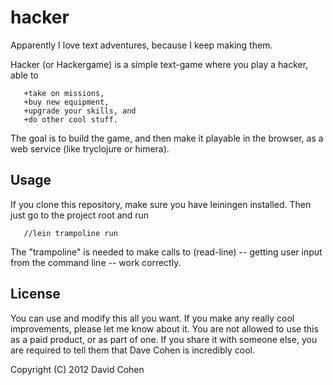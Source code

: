# hacker

Apparently I love text adventures, because I keep making them.

Hacker (or Hackergame) is a simple text-game where you play a hacker, able to 

       +take on missions, 
       +buy new equipment, 
       +upgrade your skills, and 
       +do other cool stuff.

The goal is to build the game, and then make it playable in the browser, as a web service (like tryclojure or himera).


## Usage
If you clone this repository, make sure you have leiningen installed.  Then just go to the project root and run

       //lein trampoline run

The "trampoline" is needed to make calls to (read-line) -- getting user input from the command line -- work correctly.


## License
You can use and modify this all you want.  If you make any really cool improvements, please let me know about it.  You are not allowed to use this as a paid product, or as part of one.  If you share it with someone else, you are required to tell them that Dave Cohen is incredibly cool.

Copyright (C) 2012 David Cohen

